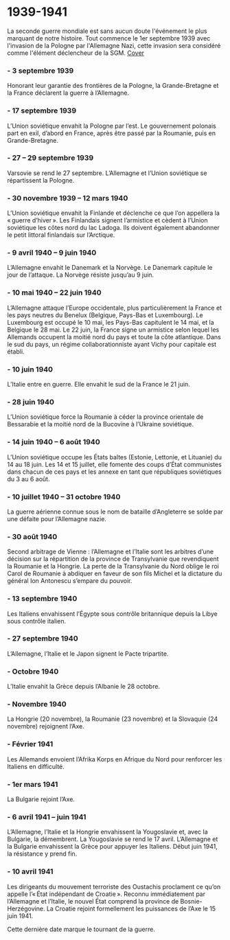 # 1939-1941
La seconde guerre mondiale est sans aucun doute l'événement le plus marquant de notre histoire.
Tout commence le 1er septembre 1939 avec l'invasion de la Pologne par l'Allemagne Nazi, cette invasion sera considéré comme l'élément déclencheur de la SGM.
[Cover](https://github.com/SARRAZIN-Valentin-23003193/Markdown-TD1/blob/main/allemagnepologne.jpeg)
### - 3 septembre 1939 
Honorant leur garantie des frontières de la Pologne, la Grande-Bretagne et la France déclarent la guerre à l’Allemagne.
### - 17 septembre 1939 
L’Union soviétique envahit la Pologne par l’est. Le gouvernement polonais part en exil, d’abord en France, après être passé par la Roumanie, puis en Grande-Bretagne.

### - 27 – 29 septembre 1939 
Varsovie se rend le 27 septembre. L’Allemagne et l’Union soviétique se répartissent la Pologne.

### - 30 novembre 1939 – 12 mars 1940 
L’Union soviétique envahit la Finlande et déclenche ce que l’on appellera la « guerre d’hiver ». Les Finlandais signent l’armistice et cèdent à l’Union soviétique les côtes nord du lac Ladoga. Ils doivent également abandonner le petit littoral finlandais sur l’Arctique.

### - 9 avril 1940 – 9 juin 1940 
L’Allemagne envahit le Danemark et la Norvège. Le Danemark capitule le jour de l’attaque. La Norvège résiste jusqu’au 9 juin.

### - 10 mai 1940 – 22 juin 1940 
L’Allemagne attaque l’Europe occidentale, plus particulièrement la France et les pays neutres du Benelux (Belgique, Pays-Bas et Luxembourg). Le Luxembourg est occupé le 10 mai, les Pays-Bas capitulent le 14 mai, et la Belgique le 28 mai. Le 22 juin, la France signe un armistice selon lequel les Allemands occupent la moitié nord du pays et toute la côte atlantique. Dans le sud du pays, un régime collaborationniste ayant Vichy pour capitale est établi.

### - 10 juin 1940 
L’Italie entre en guerre. Elle envahit le sud de la France le 21 juin.

### - 28 juin 1940 
L’Union soviétique force la Roumanie à céder la province orientale de Bessarabie et la moitié nord de la Bucovine à l’Ukraine soviétique.

### - 14 juin 1940 – 6 août 1940 
L’Union soviétique occupe les États baltes (Estonie, Lettonie, et Lituanie) du 14 au 18 juin. Les 14 et 15 juillet, elle fomente des coups d’État communistes dans chacun de ces pays et les annexe en tant que républiques soviétiques du 3 au 6 août.

### - 10 juillet 1940 – 31 octobre 1940 
La guerre aérienne connue sous le nom de bataille d’Angleterre se solde par une défaite pour l’Allemagne nazie.

### - 30 août 1940 
Second arbitrage de Vienne : l’Allemagne et l’Italie sont les arbitres d’une décision sur la répartition de la province de Transylvanie que revendiquent la Roumanie et la Hongrie. La perte de la Transylvanie du Nord oblige le roi Carol de Roumanie à abdiquer en faveur de son fils Michel et la dictature du général Ion Antonescu s’empare du pouvoir.

### - 13 septembre 1940 
Les Italiens envahissent l’Égypte sous contrôle britannique depuis la Libye sous contrôle italien.

### - 27 septembre 1940 
L’Allemagne, l’Italie et le Japon signent le Pacte tripartite.

### - Octobre 1940 
L’Italie envahit la Grèce depuis l’Albanie le 28 octobre.

### - Novembre 1940 
La Hongrie (20 novembre), la Roumanie (23 novembre) et la Slovaquie (24 novembre) rejoignent l’Axe.

### - Février 1941 
Les Allemands envoient l’Afrika Korps en Afrique du Nord pour renforcer les Italiens en difficulté.

### - 1er mars 1941 
La Bulgarie rejoint l’Axe.

### - 6 avril 1941 – juin 1941 
L’Allemagne, l’Italie et la Hongrie envahissent la Yougoslavie et, avec la Bulgarie, la démembrent. La Yougoslavie se rend le 17 avril. L’Allemagne et la Bulgarie envahissent la Grèce pour appuyer les Italiens. Début juin 1941, la résistance y prend fin.

### - 10 avril 1941 
Les dirigeants du mouvement terroriste des Oustachis proclament ce qu’on appelle l’« État indépendant de Croatie ». Reconnu immédiatement par l’Allemagne et l’Italie, le nouvel État comprend la province de Bosnie-Herzégovine. La Croatie rejoint formellement les puissances de l’Axe le 15 juin 1941.

Cette dernière date marque le tournant de la guerre.
